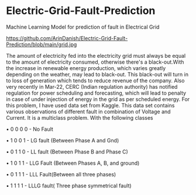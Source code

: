 # Electric-Grid-Fault-Prediction
Machine Learning Model for prediction of fault in Electrical Grid

https://github.com/ArinDanish/Electric-Grid-Fault-Prediction/blob/main/grid.jpg

The amount of electricity fed into the electricity grid must always be equal to the amount of electricity consumed, otherwise there's a black-out.With the increase in renewable energy production, which varies greatly depending on the weather, may lead to black-out. 
This black-out will turn in to loss of generation which tends to reduce revenue of the company. Also very recently in Mar-22, CERC (Indian regulation authority) has notified regulation for power scheduling and forecasting, which will lead to penalty in case of under injection of energy in the grid as per scheduled energy.
For this problem, I have used data set from Kaggle. This data set contains various observations of different fault in combination of Voltage and Current. It is a multiclass problem. With the following classes

•	0 0 0 0 - No Fault

•	1 0 0 1 - LG fault (Between Phase A and Gnd)

•	0 1 1 0 - LL fault (Between Phase B and Phase C)

•	1 0 1 1 - LLG Fault (Between Phases A, B, and ground)

•	0 1 1 1 - LLL Fault(Between all three phases)

•	1 1 1 1 - LLLG fault( Three phase symmetrical fault)
